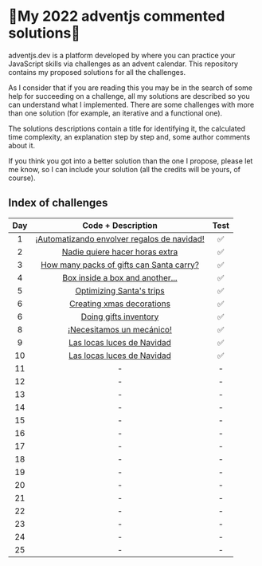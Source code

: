 # 🎄My 2022 adventjs commented solutions🎄

adventjs.dev is a platform developed by  where you can practice your JavaScript skills via challenges as an advent calendar. This repository contains my proposed solutions for all the challenges.

As I consider that if you are reading this you may be in the search of some help for succeeding on a challenge, all my solutions are described so you can understand what I implemented. There are some challenges with more than one solution (for example, an iterative and a functional one).

The solutions descriptions contain a title for identifying it, the calculated time complexity, an explanation step by step and, some author comments about it.

If you think you got into a better solution than the one I propose, please let me know, so I can include your solution (all the credits will be yours, of course).

## Index of challenges


|  Day  |                                                    Code + Description                                                     | Test  |
| :---: | :-----------------------------------------------------------------------------------------------------------------------: | :---: |
|   1   | [¡Automatizando envolver regalos de navidad!](https://github.com/arialdev/adventjs/blob/main/src/2022/exercices/day01.js) |   ✅   |
|   2   |       [Nadie quiere hacer horas extra](https://github.com/arialdev/adventjs/blob/main/src/2022/exercices/day02.js)        |   ✅   |
|   3   |  [How many packs of gifts can Santa carry?](https://github.com/arialdev/adventjs/blob/main/src/2022/exercices/day03.js)   |   ✅   |
|   4   |       [Box inside a box and another...](https://github.com/arialdev/adventjs/blob/main/src/2022/exercices/day04.js)       |   ✅   |
|   5   |          [Optimizing Santa's trips](https://github.com/arialdev/adventjs/blob/main/src/2022/exercices/day05.js)           |   ✅   |
|   6   |          [Creating xmas decorations](https://github.com/arialdev/adventjs/blob/main/src/2022/exercices/day06.js)          |   ✅   |
|   6   |            [Doing gifts inventory](https://github.com/arialdev/adventjs/blob/main/src/2022/exercices/day07.js)            |   ✅   |
|   8   |          [¡Necesitamos un mecánico!](https://github.com/arialdev/adventjs/blob/main/src/2022/exercices/day08.js)          |   ✅   |
|   9   |         [Las locas luces de Navidad](https://github.com/arialdev/adventjs/blob/main/src/2022/exercices/day09.js)          |   ✅   |
|  10   |         [Las locas luces de Navidad](https://github.com/arialdev/adventjs/blob/main/src/2022/exercices/day10.js)          |   ✅   |
|  11   |                                                             -                                                             |   -   |
|  12   |                                                             -                                                             |   -   |
|  13   |                                                             -                                                             |   -   |
|  14   |                                                             -                                                             |   -   |
|  15   |                                                             -                                                             |   -   |
|  16   |                                                             -                                                             |   -   |
|  17   |                                                             -                                                             |   -   |
|  18   |                                                             -                                                             |   -   |
|  19   |                                                             -                                                             |   -   |
|  20   |                                                             -                                                             |   -   |
|  21   |                                                             -                                                             |   -   |
|  22   |                                                             -                                                             |   -   |
|  23   |                                                             -                                                             |   -   |
|  24   |                                                             -                                                             |   -   |
|  25   |                                                             -                                                             |   -   |
